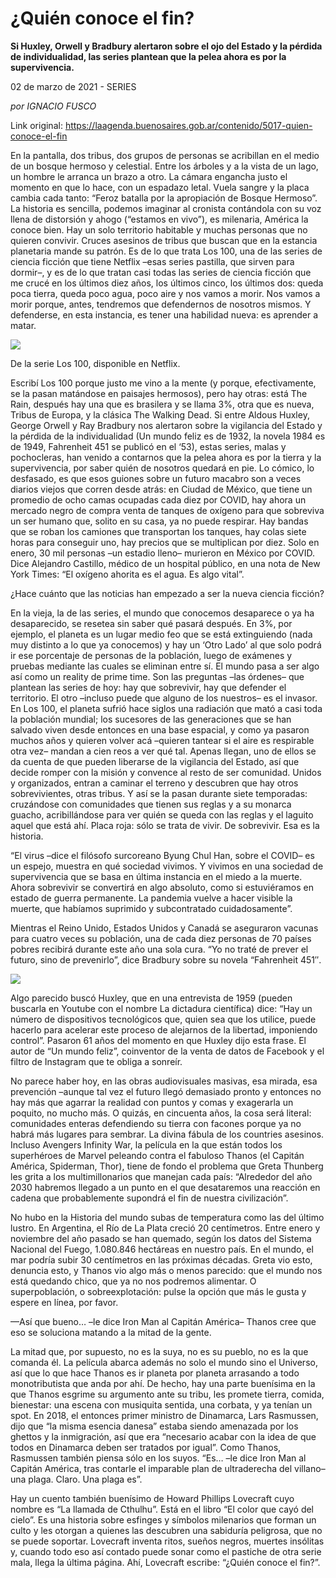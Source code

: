 # ¿Quién conoce el fin?

**Si Huxley, Orwell y Bradbury alertaron sobre el ojo del Estado y la pérdida de individualidad, las series plantean que la pelea ahora es por la supervivencia.**

02 de marzo de 2021 - SERIES

_por IGNACIO FUSCO_

Link original: https://laagenda.buenosaires.gob.ar/contenido/5017-quien-conoce-el-fin



En la pantalla, dos tribus, dos grupos de personas se acribillan en el medio de un bosque hermoso y celestial. Entre los árboles y a la vista de un lago, un hombre le arranca un brazo a otro. La cámara engancha justo el momento en que lo hace, con un espadazo letal. Vuela sangre y la placa cambia cada tanto: “Feroz batalla por la apropiación de Bosque Hermoso”. La historia es sencilla, podemos imaginar al cronista contándola con su voz llena de distorsión y ahogo (“estamos en vivo”), es milenaria, América la conoce bien. Hay un solo territorio habitable y muchas personas que no quieren convivir. Cruces asesinos de tribus que buscan que en la estancia planetaria mande su patrón. Es de lo que trata Los 100, una de las series de ciencia ficción que tiene Netflix –esas series pastilla, que sirven para dormir–, y es de lo que tratan casi todas las series de ciencia ficción que me crucé en los últimos diez años, los últimos cinco, los últimos dos: queda poca tierra, queda poco agua, poco aire y nos vamos a morir. Nos vamos a morir porque, antes, tendremos que defendernos de nosotros mismos. Y defenderse, en esta instancia, es tener una habilidad nueva: es aprender a matar.




![](https://cdn.flowlikemusic.com/files/images/45658/f534f9a9-5e18-4ecb-8dd3-af9444b33d32.jpeg)




De la serie Los 100, disponible en Netflix.




Escribí Los 100 porque justo me vino a la mente (y porque, efectivamente, se la pasan matándose en paisajes hermosos), pero hay otras: está The Rain, después hay una que es brasilera y se llama 3%, otra que es nueva, Tribus de Europa, y la clásica The Walking Dead. Si entre Aldous Huxley, George Orwell y Ray Bradbury nos alertaron sobre la vigilancia del Estado y la pérdida de la individualidad (Un mundo feliz es de 1932, la novela 1984 es de 1949, Fahrenheit 451 se publicó en el ‘53), estas series, malas y pochocleras, han venido a contarnos que la pelea ahora es por la tierra y la supervivencia, por saber quién de nosotros quedará en pie. Lo cómico, lo desfasado, es que esos guiones sobre un futuro macabro son a veces diarios viejos que corren desde atrás: en Ciudad de México, que tiene un promedio de ocho camas ocupadas cada diez por COVID, hay ahora un mercado negro de compra venta de tanques de oxígeno para que sobreviva un ser humano que, solito en su casa, ya no puede respirar. Hay bandas que se roban los camiones que transportan los tanques, hay colas siete horas para conseguir uno, hay precios que se multiplican por diez. Solo en enero, 30 mil personas –un estadio lleno– murieron en México por COVID. Dice Alejandro Castillo, médico de un hospital público, en una nota de New York Times: “El oxígeno ahorita es el agua. Es algo vital”.




¿Hace cuánto que las noticias han empezado a ser la nueva ciencia ficción?




En la vieja, la de las series, el mundo que conocemos desaparece o ya ha desaparecido, se resetea sin saber qué pasará después. En 3%, por ejemplo, el planeta es un lugar medio feo que se está extinguiendo (nada muy distinto a lo que ya conocemos) y hay un ‘Otro Lado’ al que solo podrá ir ese porcentaje de personas de la población, luego de exámenes y pruebas mediante las cuales se eliminan entre sí. El mundo pasa a ser algo así como un reality de prime time. Son las preguntas –las órdenes– que plantean las series de hoy: hay que sobrevivir, hay que defender el territorio. El otro –incluso puede que alguno de los nuestros– es el invasor. En Los 100, el planeta sufrió hace siglos una radiación que mató a casi toda la población mundial; los sucesores de las generaciones que se han salvado viven desde entonces en una base espacial, y como ya pasaron muchos años y quieren volver acá –quieren tantear si el aire es respirable otra vez– mandan a cien reos a ver qué tal. Apenas llegan, uno de ellos se da cuenta de que pueden liberarse de la vigilancia del Estado, así que decide romper con la misión y convence al resto de ser comunidad. Unidos y organizados, entran a caminar el terreno y descubren que hay otros sobrevivientes, otras tribus. Y así se la pasan durante siete temporadas: cruzándose con comunidades que tienen sus reglas y a su monarca guacho, acribillándose para ver quién se queda con las reglas y el laguito aquel que está ahí. Placa roja: sólo se trata de vivir. De sobrevivir. Esa es la historia.




“El virus –dice el filósofo surcoreano Byung Chul Han, sobre el COVID– es un espejo, muestra en qué sociedad vivimos. Y vivimos en una sociedad de supervivencia que se basa en última instancia en el miedo a la muerte. Ahora sobrevivir se convertirá en algo absoluto, como si estuviéramos en estado de guerra permanente. La pandemia vuelve a hacer visible la muerte, que habíamos suprimido y subcontratado cuidadosamente”.




Mientras el Reino Unido, Estados Unidos y Canadá se aseguraron vacunas para cuatro veces su población, una de cada diez personas de 70 países pobres recibirá durante este año una sola cura. “Yo no traté de prever el futuro, sino de prevenirlo”, dice Bradbury sobre su novela “Fahrenheit 451″.




![](https://cdn.flowlikemusic.com/files/images/45659/1fa9024f-c704-4418-870a-edb693eeff18.jpeg)




Algo parecido buscó Huxley, que en una entrevista de 1959 (pueden buscarla en Youtube con el nombre La dictadura científica) dice: “Hay un número de dispositivos tecnológicos que, quien sea que los utilice, puede hacerlo para acelerar este proceso de alejarnos de la libertad, imponiendo control”. Pasaron 61 años del momento en que Huxley dijo esta frase. El autor de “Un mundo feliz”, coinventor de la venta de datos de Facebook y el filtro de Instagram que te obliga a sonreír.




No parece haber hoy, en las obras audiovisuales masivas, esa mirada, esa prevención –aunque tal vez el futuro llegó demasiado pronto y entonces no hay más que agarrar la realidad con puntos y comas y exagerarla un poquito, no mucho más. O quizás, en cincuenta años, la cosa será literal: comunidades enteras defendiendo su tierra con facones porque ya no habrá más lugares para sembrar. La divina fábula de los countries asesinos. Incluso Avengers Infinity War, la película en la que están todos los superhéroes de Marvel peleando contra el fabuloso Thanos (el Capitán América, Spiderman, Thor), tiene de fondo el problema que Greta Thunberg les grita a los multimillonarios que manejan cada país: “Alrededor del año 2030 habremos llegado a un punto en el que desataremos una reacción en cadena que probablemente supondrá el fin de nuestra civilización”.




No hubo en la Historia del mundo subas de temperatura como las del último lustro. En Argentina, el Río de La Plata creció 20 centímetros. Entre enero y noviembre del año pasado se han quemado, según los datos del Sistema Nacional del Fuego, 1.080.846 hectáreas en nuestro país. En el mundo, el mar podría subir 30 centímetros en las próximas décadas. Greta vio esto, denuncia esto, y Thanos vio algo más o menos parecido: que el mundo nos está quedando chico, que ya no nos podremos alimentar. O superpoblación, o sobreexplotación: pulse la opción que más le gusta y espere en línea, por favor.




—Así que bueno… –le dice Iron Man al Capitán América– Thanos cree que eso se soluciona matando a la mitad de la gente.




La mitad que, por supuesto, no es la suya, no es su pueblo, no es la que comanda él. La película abarca además no solo el mundo sino el Universo, así que lo que hace Thanos es ir planeta por planeta arrasando a todo monotributista que anda por ahí. De hecho, hay una parte buenísima en la que Thanos esgrime su argumento ante su tribu, les promete tierra, comida, bienestar: una escena con musiquita sentida, una corbata, y ya tenían un spot. En 2018, el entonces primer ministro de Dinamarca, Lars Rasmussen, dijo que “la misma esencia danesa” estaba siendo amenazada por los ghettos y la inmigración, así que era “necesario acabar con la idea de que todos en Dinamarca deben ser tratados por igual”. Como Thanos, Rasmussen también piensa sólo en los suyos. “Es… –le dice Iron Man al Capitán América, tras contarle el imparable plan de ultraderecha del villano– una plaga. Claro. Una plaga es”.




Hay un cuento también buenísimo de Howard Phillips Lovecraft cuyo nombre es “La llamada de Cthulhu”. Está en el libro “El color que cayó del cielo”. Es una historia sobre esfinges y símbolos milenarios que forman un culto y les otorgan a quienes las descubren una sabiduría peligrosa, que no se puede soportar. Lovecraft inventa ritos, sueños negros, muertes insólitas y, cuando todo eso así contado puede sonar como el pastiche de otra serie mala, llega la última página. Ahí, Lovecraft escribe: “¿Quién conoce el fin?”.



